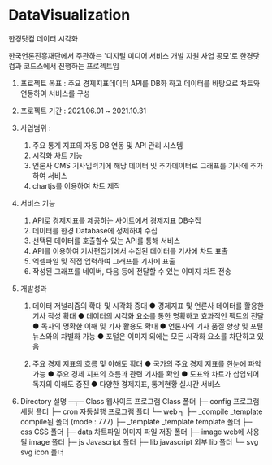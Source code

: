 # DataVisualization
한경닷컴 데이터 시각화 

한국언론진흥재단에서 주관하는 '디지털 미디어 서비스 개발 지원 사업 공모'로  한경닷컴과 코드스에서 진행하는 프로젝트임

1. 프로젝트 목표 : 주요 경제지표데이터 API를 DB화 하고 데이터를 바탕으로 차트와 연동하여 서비스를 구성

2. 프로젝트 기간 : 2021.06.01 ~ 2021.10.31

3. 사업범위 :
   1) 주요 통계 지표의 자동 DB 연동 및 API 관리 시스템 
   2) 시각화 차트 기능
   3) 언론사 CMS 기사입력기에 해당 데이터 및 추가데이터로 그래프를 기사에 추가하여 서비스
   4) chartjs를 이용하여 차트 제작

4. 서비스 기능
   1) API로 경제지표를 제공하는 사이트에서 경제지표 DB수집 
   2) 데이터를 한경 Database에 정제하여 수집
   3) 선택된 데이터를 호출할수 있는 API를 통해 서비스
   4) API를 이용하여 기사편집기에서 수집된 데이터를 기사에 차트 표출
   5) 엑셀파일 및 직접 입력하여 그래프를 기사에 표출 
   6) 작성된 그래프를 네이버, 다음 등에 전달할 수 있는 이미지 차트 전송 

5. 개발성과
   1) 데이터 저널리즘의 확대 및 시각화 증대
      ● 경제지표 및 언론사 데이터를 활용한 기사 작성 확대
      ● 데이터의 시각화 요소를 통한 명확하고 효과적인 팩트의 전달
      ● 독자의 명확한 이해 및 기사 활용도 확대
      ● 언론사의 기사 품질 향상 및 포털 뉴스와의 차별화 가능
      ● 포털은 이미지 외에는 모든 시각화 요소를 차단하고 있음

   2) 주요 경제 지표의 흐름 및 이해도 확대
      ● 국가의 주요 경제 지표를 한눈에 파악 가능
      ● 주요 경제 지표의 흐름과 관련 기사를 확인
      ● 도표와 차트가 삽입되어 독자의 이해도 증진
      ● 다양한 경제지표, 통계현황 실시간 서비스

6) Directory 설명
─┬─ Class               웹사이트 프로그램 Class 폴더
 ├─ config              프로그램 세팅 폴더 
 ├─ cron                자동실행 프로그램 폴더
 └─ web ┐
        ├─ _compile     _template compile된  폴더 (mode : 777)
        ├─ _template    _template template  폴더
        ├─ css          CSS  폴더
        ├─ data         차트파일 이미지 파일 저장 폴더
        ├─ image        web에 사용될 image  폴더
        ├─ js           Javascript 폴더
        ├─ lib          javascript 외부 lib 폴더
        └─ svg          svg icon 폴더
        

